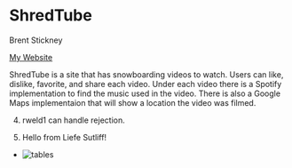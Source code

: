# ShredTube
Brent Stickney

[My Website](https://shredtube.onrender.com)

ShredTube is a site that has snowboarding videos to watch.
Users can like, dislike, favorite, and share each video.
Under each video there is a Spotify implementation to find
the music used in the video. There is also a Google Maps
implementaion that will show a location the video was filmed.


4. rweld1 can handle rejection.

4. Hello from Liefe Sutliff!

- ![tables](./images/tables.png)
